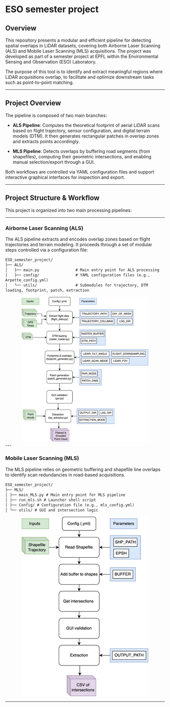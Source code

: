 # ESO semester project

## Overview

This repository presents a modular and efficient pipeline for detecting spatial overlaps in LiDAR datasets, 
covering both Airborne Laser Scanning (ALS) and Mobile Laser Scanning (MLS) acquisitions. The project was 
developed as part of a semester project at EPFL within the Environmental Sensing and Observation (ESO) Laboratory.

The purpose of this tool is to identify and extract meaningful regions where LiDAR acquisitions overlap, 
to facilitate and optimize downstream tasks such as point-to-point matching. 

---

## Project Overview

The pipeline is composed of two main branches:

- **ALS Pipeline**: Computes the theoretical footprint of aerial LiDAR scans based on flight trajectory, sensor configuration, and digital terrain models (DTM). It then generates rectangular patches in overlap zones and extracts points accordingly.

- **MLS Pipeline**: Detects overlaps by buffering road segments (from shapefiles), computing their geometric intersections, and enabling manual selection/export through a GUI.

Both workflows are controlled via YAML configuration files and support interactive graphical interfaces for inspection and export.

---

## Project Structure & Workflow

This project is organized into two main processing pipelines:

---

### Airborne Laser Scanning (ALS)

The ALS pipeline extracts and encodes overlap zones based on flight trajectories and terrain modeling.
It proceeds through a set of modular steps controlled via a configuration file:
```text
ESO_semester_project/
├── ALS/
│   ├── main.py                # Main entry point for ALS processing
│   ├── config/                # YAML configuration files (e.g., Arpette_config.yml)
│   └── utils/                 # Submodules for trajectory, DTM loading, footprint, patch, extraction
```

<div align="center">
  <img src="Images/als_pipeline.png" alt="ALS Pipeline" width="400"/>
</div>
---

### Mobile Laser Scanning (MLS)

The MLS pipeline relies on geometric buffering and shapefile line overlaps to identify scan redundancies in road-based acquisitions.

```text
ESO_semester_project/
├── MLS/
│ ├── main_MLS.py # Main entry point for MLS pipeline
│ ├── run_mls.sh # Launcher shell script
│ ├── Config/ # Configuration file (e.g., mls_config.yml)
│ └── utils/ # GUI and intersection logic
```

<div align="center">
  <img src="Images/mls_pipeline.png" alt="ALS Pipeline" width="400"/>
</div>


---

